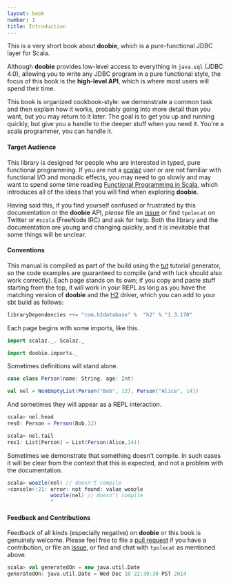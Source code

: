 ```yaml
---
layout: book
number: 1
title: Introduction
---
```



This is a very short book about **doobie**, which is a pure-functional JDBC layer for Scala. 

Although **doobie** provides low-level access to everything in `java.sql` (JDBC 4.0), allowing you to write any JDBC program in a pure functional style, the focus of this book is the **high-level API**, which is where most users will spend their time.

This book is organized cookbook-style: we demonstrate a common task and then explain how it works, probably going into more detail than you want, but you may return to it later. The goal is to get you up and running quickly, but give you a handle to the deeper stuff when you need it. You're a scala programmer, you can handle it.


#### Target Audience

This library is designed for people who are interested in typed, pure functional programming. If you are not a [scalaz](https://github.com/scalaz/scalaz) user or are not familiar with functional I/O and monadic effects, you may need to go slowly and may want to spend some time reading [Functional Programming in Scala](http://manning.com/bjarnason/), which introduces all of the ideas that you will find when exploring **doobie**.

Having said this, if you find yourself confused or frustrated by this documentation or the **doobie** API, *please* file an [issue](https://github.com/tpolecat/doobie/issues) or find `tpolecat` on Twitter or `#scala` (FreeNode IRC) and ask for help. Both the library and the documentation are young and changing quickly, and it is inevitable that some things will be unclear.


#### Conventions

This manual is compiled as part of the build using the [tut](https://github.com/tpolecat/tut) tutorial generator, so the code examples are guaranteed to compile (and with luck should also work correctly). Each page stands on its own; if you copy and paste stuff starting from the top, it will work in your REPL as long as you have the matching version of **doobie** and the [H2](http://www.h2database.com/) driver, which you can add to your sbt build as follows:

```scala
libraryDependencies ++= "com.h2database" %  "h2" % "1.3.170"
```

Each page begins with some imports, like this.

```scala
import scalaz._, Scalaz._

import doobie.imports._
```

Sometimes definitions will stand alone.

```scala
case class Person(name: String, age: Int)

val nel = NonEmptyList(Person("Bob", 12), Person("Alice", 14))
```

And sometimes they will appear as a REPL interaction.

```scala
scala> nel.head
res0: Person = Person(Bob,12)

scala> nel.tail
res1: List[Person] = List(Person(Alice,14))
```

Sometimes we demonstrate that something doesn't compile. In such cases it will be clear from the context that this is expected, and not a problem with the documentation.

```scala
scala> woozle(nel) // doesn't compile
<console>:21: error: not found: value woozle
              woozle(nel) // doesn't compile
              ^
```

#### Feedback and Contributions

Feedback of all kinds (especially negative) on **doobie** or this book is genuinely welcome. Please feel free to file a [pull request](https://github.com/tpolecat/doobie) if you have a contribution, or file an [issue](https://github.com/tpolecat/doobie/issues), or find and chat with `tpolecat` as mentioned above.

```scala
scala> val generatedOn = new java.util.Date
generatedOn: java.util.Date = Wed Dec 10 22:30:30 PST 2014
```
